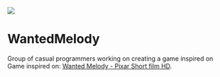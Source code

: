 ![](Ressources/Images/Cowboy1.png)

# WantedMelody

Group of casual programmers working on creating a game inspired on Game inspired on: [Wanted Melody - Pixar Short film HD](https://www.youtube.com/watch?v=WGK2QHOKTo8).
